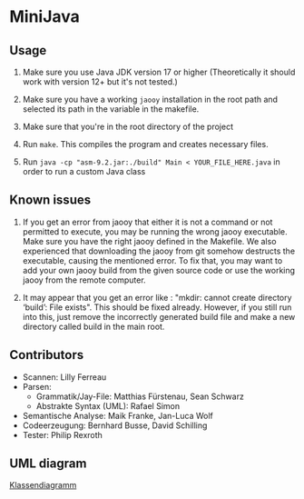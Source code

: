 # MiniJava


## Usage

1. Make sure you use Java JDK version 17 or higher (Theoretically it should work with version 12+ but it's not tested.)

2. Make sure you have a working `jaooy` installation in the root path and selected its path in the variable in the makefile. 

3. Make sure that you're in the root directory of the project

4. Run `make`. This compiles the program and creates necessary files.

5. Run `java -cp "asm-9.2.jar:./build" Main < YOUR_FILE_HERE.java` in order to run a custom Java class

## Known issues 

1. If you get an error from jaooy that either it is not a command or not permitted to execute, you may be running the wrong jaooy executable. Make sure you have the right jaooy defined in the Makefile. We also experienced that downloading the jaooy from git somehow destructs the executable, causing the mentioned error. To fix that, you may want to add your own jaooy build from the given source code or use the working jaooy from the remote computer.

2. It may appear that you get an error like : "mkdir: cannot create directory ‘build’: File exists". This should be fixed already. However, if you still run into this,  just remove the incorrectly generated build file and make a new directory called build in the main root. 

## Contributors

 - Scannen: Lilly Ferreau
 - Parsen:
   - Grammatik/Jay-File: Matthias Fürstenau, Sean Schwarz
   - Abstrakte Syntax (UML): Rafael Simon
 - Semantische Analyse: Maik Franke, Jan-Luca Wolf
- Codeerzeugung: Bernhard Busse, David Schilling
- Tester: Philip Rexroth

## UML diagram
[Klassendiagramm](https://user-images.githubusercontent.com/95235774/218823205-194647d5-a67d-4379-bcf1-bba9955b7be8.jpg)

